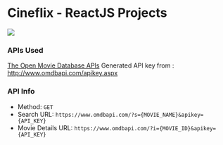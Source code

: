 # Cineflix - ReactJS Projects

![](movie.gif)

### APIs Used
[The Open Movie Database APIs](http://www.omdbapi.com/)
Generated API key from : http://www.omdbapi.com/apikey.aspx

### API Info
* Method: `GET`
* Search URL: `https://www.omdbapi.com/?s={MOVIE_NAME}&apikey={API_KEY}`
* Movie Details URL: `https://www.omdbapi.com/?i={MOVIE_ID}&apikey={API_KEY}`
